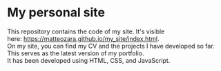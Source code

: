 # My personal site
This repository contains the code of my site. It's visible here: https://matteozara.github.io/my_site/index.html.
<br>
On my site, you can find my CV and the projects I have developed so far. This serves as the latest version of my portfolio.
<br>
It has been developed using HTML, CSS, and JavaScript.
